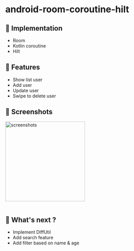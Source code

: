 # android-room-coroutine-hilt

## :toolbox: Implementation
- Room
- Kotlin coroutine
- Hilt

## :scroll: Features
- Show list user
- Add user
- Update user
- Swipe to delete user

## :iphone: Screenshots
<img src="screenshots/myuser.gif" alt="screenshots" width="250"><br><br>

## :rocket: What's next ?
- Implement DIffUtil
- Add search feature
- Add filter based on name & age